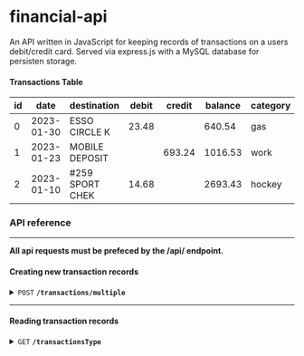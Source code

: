 # financial-api
An API written in JavaScript for keeping records of transactions on a users debit/credit card. Served via express.js with a MySQL database for persisten storage.

#### Transactions Table

| id | date | destination | debit | credit | balance | category |
| -- | ---- | ----------- | ----- | ------ | ------- | -------- |
0|2023-01-30|ESSO CIRCLE K|23.48||640.54|gas
1|2023-01-23|MOBILE DEPOSIT||693.24|1016.53|work
2|2023-01-10|#259 SPORT CHEK|14.68||2693.43|hockey


### API reference
------------------------------------------------------------------------------------------

**All api requests must be prefeced by the /api/ endpoint.**

#### Creating new transaction records

<details>
 <summary><code>POST</code> <code><b>/transactions/multiple</b></code> </summary>

##### Parameters

> | name | type | data type | request location | description |
> | ---- | ---- | --------- | ---------------- |------------ |
> | transactions |  required | JSON object | body | An array of JSON objects representing each transaction to be added to the database |

##### Responses

> | http code | content-type | response |
> | --------- | ------------ | -------- |
> | `201` | `text/plain;charset=UTF-8` | `Configuration created successfully` |
> | `400` | `application/json` | `{"message":"Bad Request"}` |
> | `500` | `application/json` | `{"error": "Internal Server Error", "message": error }` |

##### Example value for transactions

> ```javascript
> [{
>   // an example debit transaciton
>   tranDate: "2023-01-30",
>   destination: "ESSO CIRCLE K",
>   debit: 60.00,
>   credit: null,
>   balance: 5540.54,
>   category: "gas"
>}, {
>   // an example credit transaciton
>    tranDate: "2023-01-23",
>    destination: "MOBILE DEPOSIT",
>    debit: null,
>    credit: 693.24,
>    balance: 8834.51,
>    category: "work"
>}]
> ```

</details>


------------------------------------------------------------------------------------------
#### Reading transaction records
<!-- router.get('/transactionsType', TransactionController.getTransactionsByType); -->

<details>
 <summary><code>GET</code> <code><b>/transactionsType</b></code> </summary>

##### Query Parameters

> | name | type | data type | request location | description |
> | ---- | ---- | --------- | ---------------- |------------ |
> | transactions | not required, default all | string | header | the type of transaction to request (debit, credit, all) |


##### Responses

> | http code | content-type | response |
> | --------- | ------------ | -------- |
> | `201` | `application/json` | `{transactions}` |
> | `400` | `application/json` | `{"message":"Bad Request"}` |
> | `500` | `application/json` | `{"error": "Internal Server Error", "message": error }` |

##### Example request
`localhost:3001/api/transactionsType?type=credit`

##### Example response
> ```javascript
>{
>    "transactions": [{
>            "tranid": 8,
>            "transaction_date": "2023-11-25",
>            "destination": "060 Veith Pass",
>            "debit": 739.64,
>            "credit": 240.62,
>            "balance": 458.42,
>            "category": "entertainment"
>        },
>        {
>            "tranid": 9,
>            "transaction_date": "2023-08-31",
>            "destination": "71 Division Junction",
>            "debit": 726.87,
>            "credit": 762.03,
>            "balance": 24.89,
>            "category": "utilities"
>        },
>    ]
>}
>> ```

</details>


<!-- routes to define

// read operations
router.get('/transactionsType', TransactionController.getTransactionsByType);
router.get('/transactionsSpecificDate', TransactionController.getTransactionsBySpecificDate);
router.get('/transactionsRangeDate', TransactionController.getTransactionsByRangeDate);

// delete operations
router.delete('/transaction/multiple', TransactionController.deleteTransactionMultiple);
 -->
